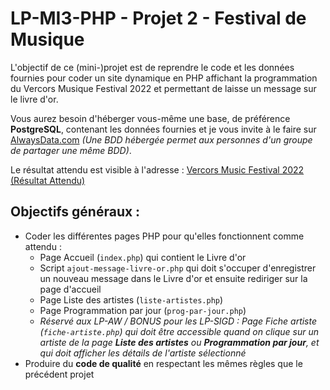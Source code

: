 # LP-MI3-PHP - Projet 2 - Festival de Musique

L'objectif de ce (mini-)projet est de reprendre le code et les données fournies pour coder un site dynamique en PHP affichant la programmation du Vercors Musique Festival 2022 et permettant de laisse un message sur le livre d'or.

Vous aurez besoin d'héberger vous-même une base, de préférence **PostgreSQL**, contenant les données fournies et je vous invite à le faire sur [AlwaysData.com](https://www.alwaysdata.com/fr/) *(Une BDD hébergée permet aux personnes d'un groupe de partager une même BDD)*.

Le résultat attendu est visible à l'adresse : [Vercors Music Festival 2022 (Résultat Attendu)](https://carl-vincent.fr/LP-MI3-PHP/Festival-de-Musique-RESULTAT-ATTENDU/index.php)

## Objectifs généraux :
- Coder les différentes pages PHP pour qu'elles fonctionnent comme attendu :
  - Page Accueil (`index.php`) qui contient le Livre d'or
  - Script `ajout-message-livre-or.php` qui doit s'occuper d'enregistrer un nouveau message dans le Livre d'or et ensuite rediriger sur la page d'accueil
  - Page Liste des artistes (`liste-artistes.php`)
  - Page Programmation par jour (`prog-par-jour.php`)
  - *Réservé aux LP-AW / BONUS pour les LP-SIGD : Page Fiche artiste (`fiche-artiste.php`) qui doit être accessible quand on clique sur un artiste de la page **Liste des artistes** ou **Programmation par jour**, et qui doit afficher les détails de l'artiste sélectionné*
- Produire du **code de qualité** en respectant les mêmes règles que le précédent projet
